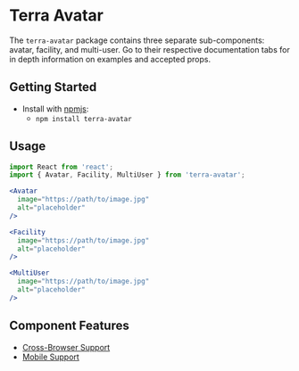 # Terra Avatar

The `terra-avatar` package contains three separate sub-components: avatar, facility, and multi-user. Go to their respective documentation tabs for in depth information on examples and accepted props.

## Getting Started

- Install with [npmjs](https://www.npmjs.com):
  - `npm install terra-avatar`

## Usage

```jsx
import React from 'react';
import { Avatar, Facility, MultiUser } from 'terra-avatar';

<Avatar
  image="https://path/to/image.jpg"
  alt="placeholder"
/>

<Facility
  image="https://path/to/image.jpg"
  alt="placeholder"
/>

<MultiUser
  image="https://path/to/image.jpg"
  alt="placeholder"
/>
```

## Component Features

 * [Cross-Browser Support](https://github.com/cerner/terra-ui/blob/master/src/terra-dev-site/contributing/ComponentStandards.e.contributing.md#cross-browser-support)
 * [Mobile Support](https://github.com/cerner/terra-ui/blob/master/src/terra-dev-site/contributing/ComponentStandards.e.contributing.md#mobile-support)
